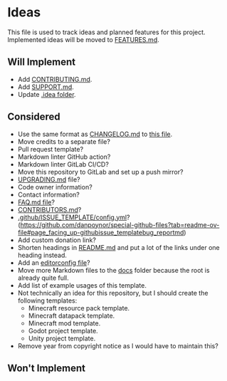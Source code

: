 # Ideas

This file is used to track ideas and planned features for this project. Implemented ideas will be moved to [FEATURES.md](./docs/FEATURES.md).

## Will Implement

- Add [CONTRIBUTING.md](./CONTRIBUTING.md).
- Add [SUPPORT.md](./SUPPORT.md).
- Update [.idea folder](./.idea).

## Considered

- Use the same format as [CHANGELOG.md](./CHANGELOG.md) to [this file](./IDEAS.md).
- Move credits to a separate file?
- Pull request template?
- Markdown linter GitHub action?
- Markdown linter GitLab CI/CD?
- Move this repository to GitLab and set up a push mirror?
- [UPGRADING.md](./UPGRADING.md) file?
- Code owner information?
- Contact information?
- [FAQ.md file](./FAQ.md)?
- [CONTRIBUTORS.md](./CONTRIBUTORS.md)?
- [.github/ISSUE_TEMPLATE/config.yml](.github/ISSUE_TEMPLATE/config.yml)? (https://github.com/danpoynor/special-github-files?tab=readme-ov-file#page_facing_up-githubissue_templatebug_reportmd)
- Add custom donation link?
- Shorten headings in [README.md](./README.md) and put a lot of the links under one heading instead.
- Add an [editorconfig file](./.editorconfig)?
- Move more Markdown files to the [docs](./docs) folder because the root is already quite full.
- Add list of example usages of this template.
- Not technically an idea for this repository, but I should create the following templates:
  - Minecraft resource pack template.
  - Minecraft datapack template.
  - Minecraft mod template.
  - Godot project template.
  - Unity project template.
- Remove year from copyright notice as I would have to maintain this?

## Won't Implement
